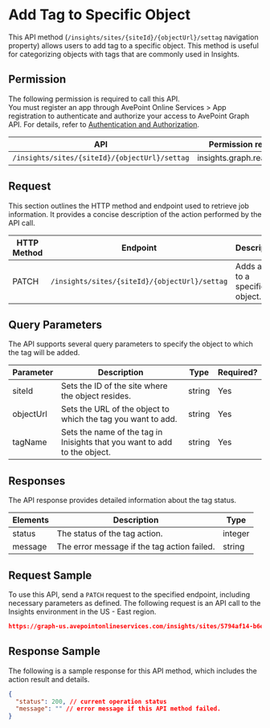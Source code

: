 # Add Tag to Specific Object

This API method (`/insights/sites/{siteId}/{objectUrl}/settag` navigation property) allows users to add tag to a specific object. This method is useful for categorizing objects with tags that are commonly used in Insights. 

[only for object]: # 

## Permission 

The following permission is required to call this API.  
You must register an app through AvePoint Online Services > App registration to authenticate and authorize your access to AvePoint Graph API. For details, refer to [Authentication and Authorization](https://learn.avepoint.com/docs/Use-AvePoint-Graph-API.html#authentication-and-authorization).

| API     | Permission required | 
|-------------------|---------------|
| `/insights/sites/{siteId}/{objectUrl}/settag` | insights.graph.readwrite.all |

[all the methods are GET, why do you need write permission?  -confirmed, cannot be changed as this has been in use for a few releases now ]: #

## Request 

This section outlines the HTTP method and endpoint used to retrieve job information. It provides a concise description of the action performed by the API call. 

| HTTP Method | Endpoint | Description |
| --- | --- | --- |
| PATCH | `/insights/sites/{siteId}/{objectUrl}/settag` | Adds a tag to a specific object. |


## Query Parameters

The API supports several query parameters to specify the object to which the tag will be added.

| Parameter   | Description                                      | Type   | Required? |
|-------------|--------------------------------------------------|--------|-----------|
| siteId        | Sets the ID of the site where the object resides.                                 | string | Yes       |
| objectUrl   | Sets the URL of the object  to which the tag you want to add.   | string | Yes        |
| tagName  | Sets the name of the tag in Inisights that you want to add to the object.  | string | Yes        |



## Responses

The API response provides detailed information about the tag status.  

| Elements | Description                                      | Type    |
|----------|--------------------------------------------------|---------|
| status | The status of the tag action.                                                 | integer  |
| message | The error message if the tag action failed.                   | string |


## Request Sample

To use this API, send a `PATCH` request to the specified endpoint, including necessary parameters as defined. The following request is an API call to the Insights environment in the US - East region.

```json
https://graph-us.avepointonlineservices.com/insights/sites/5794af14-b6ee-4194-b122-bdaa1a******/https%3A%2F%2******markettest.sharepoint.com%2Fsites%2Fharland2/settag?tagName=FalsePositive
```

## Response Sample  

The following is a sample response for this API method, which includes the action result and details. 

```json
{
  "status": 200, // current operation status
  "message": "" // error message if this API method failed.
}